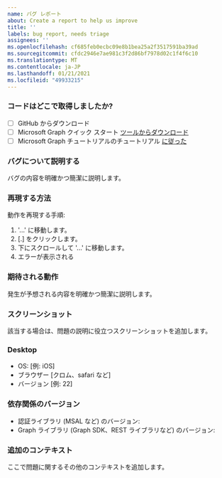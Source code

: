 ```yaml
---
name: バグ レポート
about: Create a report to help us improve
title: ''
labels: bug report, needs triage
assignees: ''
ms.openlocfilehash: cf685feb0ecbc09e8b1bea25a2f3517591ba39ad
ms.sourcegitcommit: cfdc2946e7ae981c3f2d86bf7978d02c1f4f6c10
ms.translationtype: MT
ms.contentlocale: ja-JP
ms.lasthandoff: 01/21/2021
ms.locfileid: "49933215"
---
```

### <a name="where-did-you-get-the-code"></a>コードはどこで取得しましたか?

- [ ] GitHub からダウンロード
- [ ] Microsoft Graph クイック スタート [ツールからダウンロード](https://developer.microsoft.com/graph/quick-start)
- [ ] Microsoft Graph チュートリアルのチュートリアル [に従った](https://docs.microsoft.com/graph/tutorials)

### <a name="describe-the-bug"></a>バグについて説明する

バグの内容を明確かつ簡潔に説明します。

### <a name="to-reproduce"></a>再現する方法

動作を再現する手順:

1. '...' に移動します。
1. [.] をクリックします。
1. 下にスクロールして '...' に移動します。
1. エラーが表示される

### <a name="expected-behavior"></a>期待される動作

発生が予想される内容を明確かつ簡潔に説明します。

### <a name="screenshots"></a>スクリーンショット

該当する場合は、問題の説明に役立つスクリーンショットを追加します。

### <a name="desktop"></a>Desktop

- OS: [例: iOS]
- ブラウザー [クロム、safari など]
- バージョン [例: 22]

### <a name="dependency-versions"></a>依存関係のバージョン

- 認証ライブラリ (MSAL など) のバージョン:
- Graph ライブラリ (Graph SDK、REST ライブラリなど) のバージョン:

### <a name="additional-context"></a>追加のコンテキスト

ここで問題に関するその他のコンテキストを追加します。
